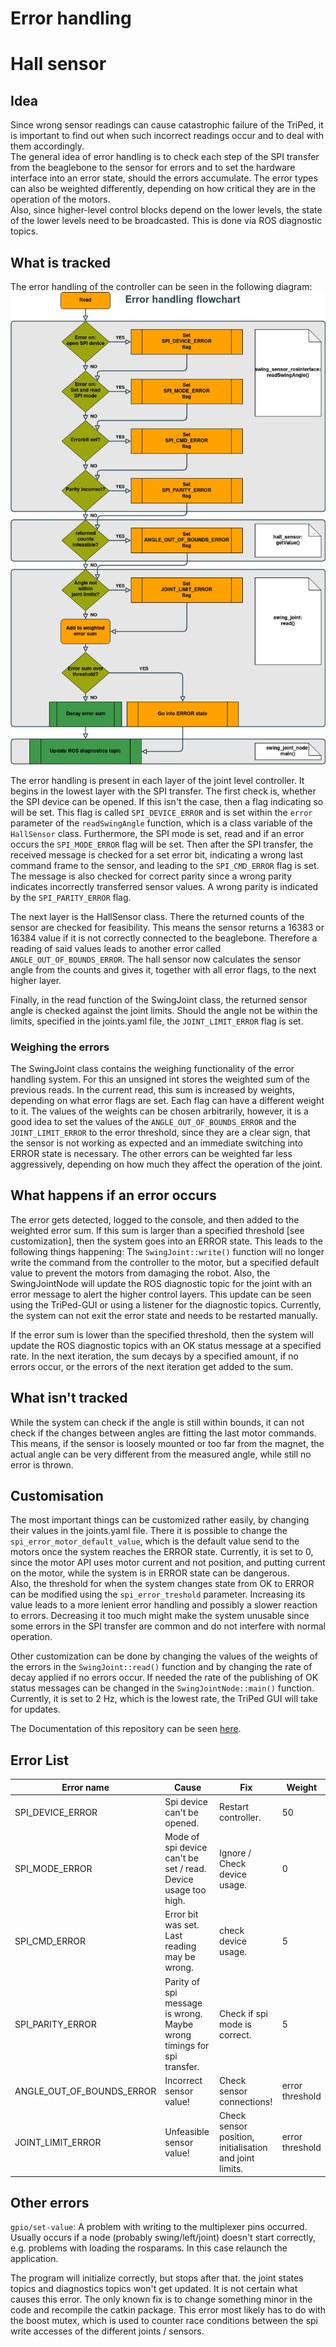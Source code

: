 # Error handling
# Hall sensor
## Idea
Since wrong sensor readings can cause catastrophic failure of the TriPed, it is important to find out when such incorrect readings occur and to deal with them accordingly.   
The general idea of error handling is to check each step of the SPI transfer from the beaglebone to the sensor for errors and to set the hardware interface into an error state, should the errors accumulate. 
The error types can also be weighted differently, depending on how critical they are in the operation of the motors.  
Also, since higher-level control blocks depend on the lower levels, the state of the lower levels need to be broadcasted. This is done via ROS diagnostic topics.

## What is tracked
The error handling of the controller can be seen in the following diagram:
![error_handling_flowchart](https://raw.githubusercontent.com/TriPed-Robot/joint_level_control/main/docs/triped_error_handling.png)

The error handling is present in each layer of the joint level controller. It begins in the lowest layer with the SPI transfer. 
The first check is, whether the SPI device can be opened. If this isn't the case, then a flag indicating so will be set. This flag is called `SPI_DEVICE_ERROR` and is set within the `error` parameter of the `readSwingAngle` function, which is a class variable of the `HallSensor` class.
Furthermore, the SPI mode is set, read and if an error occurs the `SPI_MODE_ERROR` flag will be set. 
Then after the SPI transfer, the received message is checked for a set error bit, indicating a wrong last command frame to the sensor, and leading to the `SPI_CMD_ERROR` flag is set. The message is also checked for correct parity since a wrong parity indicates incorrectly transferred sensor values. A wrong parity is indicated by the `SPI_PARITY_ERROR` flag.

The next layer is the HallSensor class. There the returned counts of the sensor are checked for feasibility. This means the sensor returns a 16383 or 16384 value if it is not correctly connected to the beaglebone. Therefore a reading of said values leads to another error called `ANGLE_OUT_OF_BOUNDS_ERROR`. The hall sensor now calculates the sensor angle from the counts and gives it, together with all error flags, to the next higher layer.

Finally, in the read function of the SwingJoint class, the returned sensor angle is checked against the joint limits. Should the angle not be within the limits, specified in the joints.yaml file, the `JOINT_LIMIT_ERROR` flag is set.

### Weighing the errors
The SwingJoint class contains the weighing functionality of the error handling system. For this an unsigned int stores the weighted sum of the previous reads. In the current read, this sum is increased by weights, depending on what error flags are set. Each flag can have a different weight to it. The values of the weights can be chosen arbitrarily, however, it is a good idea to set the values of the `ANGLE_OUT_OF_BOUNDS_ERROR` and the `JOINT_LIMIT_ERROR` to the error threshold, since they are a clear sign, that the sensor is not working as expected and an immediate switching into ERROR state is necessary. 
The other errors can be weighted far less aggressively, depending on how much they affect the operation of the joint.

## What happens if an error occurs
The error gets detected, logged to the console, and then added to the weighted error sum. If this sum is larger than a specified threshold [see customization], then the system goes into an ERROR state. This leads to the following things happening: 
The `SwingJoint::write()` function will no longer write the command from the controller to the motor, but a specified default value to prevent the motors from damaging the robot. Also, the SwingJointNode will update the ROS diagnostic topic for the joint with an error message to alert the higher control layers. This update can be seen using the TriPed-GUI or using a listener for the diagnostic topics. 
Currently, the system can not exit the error state and needs to be restarted manually. 

If the error sum is lower than the specified threshold, then the system will update the ROS diagnostic topics with an OK status message at a specified rate. In the next iteration, the sum decays by a specified amount, if no errors occur, or the errors of the next iteration get added to the sum.

## What isn't tracked
 While the system can check if the angle is still within bounds, it can not check if the changes between angles are fitting the last motor commands. This means, if the sensor is loosely mounted or too far from the magnet, the actual angle can be very different from the measured angle, while still no error is thrown. 


## Customisation
The most important things can be customized rather easily, by changing their values in the joints.yaml file. 
There it is possible to change the `spi_error_motor_default_value`, which is the default value send to the motors once the system reaches the ERROR state. Currently, it is set to 0, since the motor API uses motor current and not position, and putting current on the motor, while the system is in ERROR state can be dangerous.   
Also, the threshold for when the system changes state from OK to ERROR can be modified using the `spi_error_treshold` parameter. Increasing its value leads to a more lenient error handling and possibly a slower reaction to errors. Decreasing it too much might make the system unusable since some errors in the SPI transfer are common and do not interfere with normal operation.

Other customization can be done by changing the values of the weights of the errors in the `SwingJoint::read()` function and by changing the rate of decay applied if no errors occur. If needed the rate of the publishing of OK status messages can be changed in the `SwingJointNode::main()` function. Currently, it is set to 2 Hz, which is the lowest rate, the TriPed GUI will take for updates. 

The Documentation of this repository can be seen [here](https://triped-robot.github.io/joint_level_control/html/index.html).

## Error List

|Error name   |Cause   |Fix   |Weight   |
|---|---|---|---|
|SPI_DEVICE_ERROR   |Spi device can't be opened.   |Restart controller.   |50   |
|SPI_MODE_ERROR   |Mode of spi device can't be set / read.  Device usage too high.  |Ignore / Check device usage.   |0   |
|SPI_CMD_ERROR   |Error bit was set. Last reading may be wrong.   |check device usage.   |5   |
|SPI_PARITY_ERROR   |Parity of spi message is wrong. Maybe wrong timings for spi transfer.   |Check if spi mode is correct.   |5   |
|ANGLE_OUT_OF_BOUNDS_ERROR   |Incorrect sensor value!   |Check sensor connections!   |error threshold   |
|JOINT_LIMIT_ERROR   |Unfeasible sensor value!   |Check sensor position, initialisation and joint limits.   |error threshold   |


## Other errors  
`gpio/set-value`: A problem with writing to the multiplexer pins occurred. Usually occurs if a node (probably swing/left/joint) doesn't start correctly, e.g. problems with loading the rosparams.
In this case relaunch the application.  

The program will initialize correctly, but stops after that. the joint states topics and diagnostics topics won't get updated. It is not certain what causes this error. The only known fix is to change something minor in the code and recompile the catkin package.
This error most likely has to do with the boost mutex, which is used to counter race conditions between the spi write accesses of the different joints / sensors.